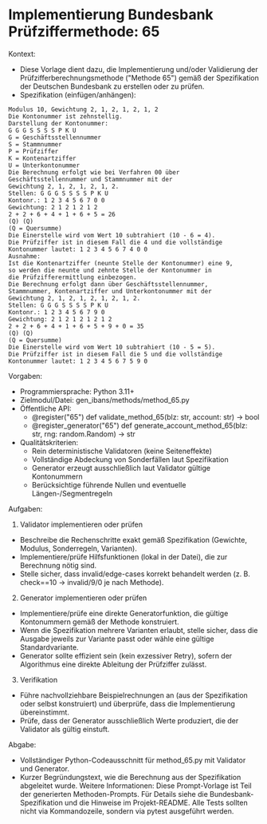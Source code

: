 # Implementierung Bundesbank Prüfziffermethode: 65

Kontext:
- Diese Vorlage dient dazu, die Implementierung und/oder Validierung der Prüfzifferberechnungsmethode ("Methode 65") gemäß der Spezifikation der Deutschen Bundesbank zu erstellen oder zu prüfen.
- Spezifikation (einfügen/anhängen):

```Text
Modulus 10, Gewichtung 2, 1, 2, 1, 2, 1, 2
Die Kontonummer ist zehnstellig.
Darstellung der Kontonummer:
G G G S S S S P K U
G = Geschäftsstellennummer
S = Stammnummer
P = Prüfziffer
K = Kontenartziffer
U = Unterkontonummer
Die Berechnung erfolgt wie bei Verfahren 00 über
Geschäftsstellennummer und Stammnummer mit der
Gewichtung 2, 1, 2, 1, 2, 1, 2.
Stellen: G G G S S S S P K U
Kontonr.: 1 2 3 4 5 6 7 0 0
Gewichtung: 2 1 2 1 2 1 2
2 + 2 + 6 + 4 + 1 + 6 + 5 = 26
(Q) (Q)
(Q = Quersumme)
Die Einerstelle wird vom Wert 10 subtrahiert (10 - 6 = 4).
Die Prüfziffer ist in diesem Fall die 4 und die vollständige
Kontonummer lautet: 1 2 3 4 5 6 7 4 0 0
Ausnahme:
Ist die Kontenartziffer (neunte Stelle der Kontonummer) eine 9,
so werden die neunte und zehnte Stelle der Kontonummer in
die Prüfzifferermittlung einbezogen.
Die Berechnung erfolgt dann über Geschäftsstellennummer,
Stammnummer, Kontenartziffer und Unterkontonummer mit der
Gewichtung 2, 1, 2, 1, 2, 1, 2, 1, 2.
Stellen: G G G S S S S P K U
Kontonr.: 1 2 3 4 5 6 7 9 0
Gewichtung: 2 1 2 1 2 1 2 1 2
2 + 2 + 6 + 4 + 1 + 6 + 5 + 9 + 0 = 35
(Q) (Q)
(Q = Quersumme)
Die Einerstelle wird vom Wert 10 subtrahiert (10 - 5 = 5).
Die Prüfziffer ist in diesem Fall die 5 und die vollständige
Kontonummer lautet: 1 2 3 4 5 6 7 5 9 0
```

Vorgaben:
- Programmiersprache: Python 3.11+
- Zielmodul/Datei: gen_ibans/methods/method_65.py
- Öffentliche API:
  - @register("65") def validate_method_65(blz: str, account: str) -> bool
  - @register_generator("65") def generate_account_method_65(blz: str, rng: random.Random) -> str
- Qualitätskriterien:
  - Rein deterministische Validatoren (keine Seiteneffekte)
  - Vollständige Abdeckung von Sonderfällen laut Spezifikation
  - Generator erzeugt ausschließlich laut Validator gültige Kontonummern
  - Berücksichtige führende Nullen und eventuelle Längen-/Segmentregeln

Aufgaben:
1) Validator implementieren oder prüfen
- Beschreibe die Rechenschritte exakt gemäß Spezifikation (Gewichte, Modulus, Sonderregeln, Varianten).
- Implementiere/prüfe Hilfsfunktionen (lokal in der Datei), die zur Berechnung nötig sind.
- Stelle sicher, dass invalid/edge-cases korrekt behandelt werden (z. B. check==10 -> invalid/9/0 je nach Methode).

2) Generator implementieren oder prüfen
- Implementiere/prüfe eine direkte Generatorfunktion, die gültige Kontonummern gemäß der Methode konstruiert.
- Wenn die Spezifikation mehrere Varianten erlaubt, stelle sicher, dass die Ausgabe jeweils zur Variante passt oder wähle eine gültige Standardvariante.
- Generator sollte effizient sein (kein exzessiver Retry), sofern der Algorithmus eine direkte Ableitung der Prüfziffer zulässt.

3) Verifikation
- Führe nachvollziehbare Beispielrechnungen an (aus der Spezifikation oder selbst konstruiert) und überprüfe, dass die Implementierung übereinstimmt.
- Prüfe, dass der Generator ausschließlich Werte produziert, die der Validator als gültig einstuft.

Abgabe:
- Vollständiger Python-Codeausschnitt für method_65.py mit Validator und Generator.
- Kurzer Begründungstext, wie die Berechnung aus der Spezifikation abgeleitet wurde.
Weitere Informationen: Diese Prompt-Vorlage ist Teil der generierten Methoden-Prompts. Für Details siehe die Bundesbank-Spezifikation und die Hinweise im Projekt-README.
Alle Tests sollten nicht via Kommandozeile, sondern via pytest ausgeführt werden.
